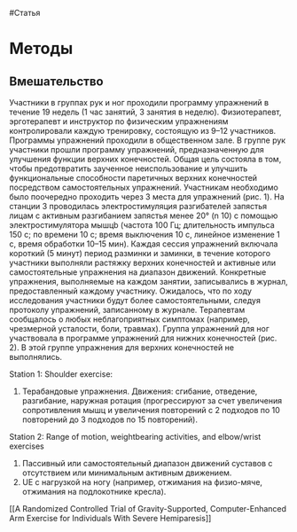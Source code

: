 #Статья 

# Методы

## Вмешательство

Участники в группах рук и ног проходили программу упражнений в течение 19 недель (1 час занятий, 3 занятия в неделю). Физиотерапевт, эрготерапевт и инструктор по физическим упражнениям контролировали каждую тренировку, состоящую из 9–12 участников. Программы упражнений проходили в общественном зале. В группе рук участники прошли программу упражнений, предназначенную для улучшения функции верхних конечностей. Общая цель состояла в том, чтобы предотвратить заученное неиспользование и улучшить функциональные способности паретичных верхних конечностей посредством самостоятельных упражнений. Участникам необходимо было поочередно проходить через 3 места для упражнений (рис. 1). На станции 3 проводилась электростимуляция разгибателей запястья лицам с активным разгибанием запястья менее 20° (n 10) с помощью электростимулятора мышцb (частота 100 Гц; длительность импульса 150 с; по времени 10 с; время выключения 10 с, линейное изменение 1 с, время обработки 10–15 мин). Каждая сессия упражнений включала короткий (5 минут) период разминки и заминки, в течение которого участники выполняли растяжку верхних конечностей и активные или самостоятельные упражнения на диапазон движений. Конкретные упражнения, выполняемые на каждом занятии, записывались в журнал, предоставленный каждому участнику. Ожидалось, что по ходу исследования участники будут более самостоятельными, следуя протоколу упражнений, записанному в журнале. Терапевтам сообщалось о любых неблагоприятных симптомах (например, чрезмерной усталости, боли, травмах). Группа упражнений для ног участвовала в программе упражнений для нижних конечностей (рис. 2). В этой группе упражнения для верхних конечностей не выполнялись.

Station 1: Shoulder exercise: 
1. Терабандовые упражнения. Движения: сгибание, отведение, разгибание, наружная ротация (прогрессируют за счет увеличения сопротивления мышц и увеличения повторений с 2 ​​подходов по 10 повторений до 3 подходов по 15 повторений).

Station 2: Range of motion, weightbearing activities, and elbow/wrist exercises
1. Пассивный или самостоятельный диапазон движений суставов с отсутствием или минимальным активным движением.
2. UE с нагрузкой на ногу (например, отжимания на физио-мяче, отжимания на подлокотнике кресла).


[[A Randomized Controlled Trial of Gravity-Supported, Computer-Enhanced Arm Exercise for Individuals With Severe Hemiparesis]]